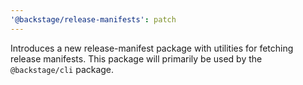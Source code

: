 ```yaml
---
'@backstage/release-manifests': patch
---
```


Introduces a new release-manifest package with utilities for fetching release manifests.
This package will primarily be used by the `@backstage/cli` package.
